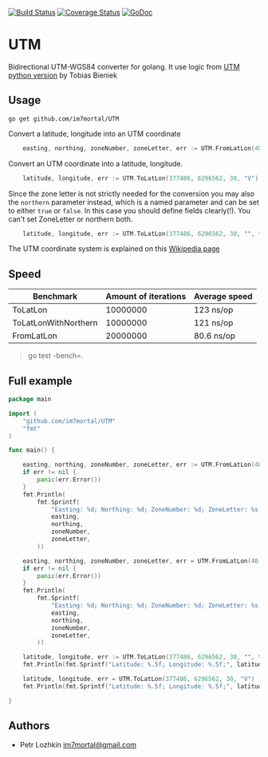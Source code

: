 [![Build Status](https://travis-ci.org/im7mortal/UTM.svg)](https://travis-ci.org/im7mortal/UTM)
[![Coverage Status](https://coveralls.io/repos/im7mortal/UTM/badge.svg?branch=master)](https://coveralls.io/r/im7mortal/UTM?branch=master)
[![GoDoc](https://godoc.org/github.com/im7mortal/UTM?status.svg)](https://godoc.org/github.com/im7mortal/UTM)

UTM
===

Bidirectional UTM-WGS84 converter for golang. It use logic from [UTM python version](https://pypi.python.org/pypi/utm)
by Tobias Bieniek

Usage
-----

	go get github.com/im7mortal/UTM

Convert a latitude, longitude into an UTM coordinate

```go
    easting, northing, zoneNumber, zoneLetter, err := UTM.FromLatLon(40.71435, -74.00597, false)
```

Convert an UTM coordinate into a latitude, longitude.

```go
    latitude, longitude, err := UTM.ToLatLon(377486, 6296562, 30, "V")
```

Since the zone letter is not strictly needed for the conversion you may also
the ``northern`` parameter instead, which is a named parameter and can be set
to either ``true`` or ``false``. In this case you should define fields clearly(!).
You can't set ZoneLetter or northern both.

```go
    latitude, longitude, err := UTM.ToLatLon(377486, 6296562, 30, "", false)
```

The UTM coordinate system is explained on
this [Wikipedia page](https://en.wikipedia.org/wiki/Universal_Transverse_Mercator_coordinate_system)

Speed
-----

 Benchmark            | Amount of iterations | Average speed 
----------------------|----------------------|---------------
 ToLatLon             | 10000000             | 123 ns/op     
 ToLatLonWithNorthern | 10000000             | 121 ns/op     
 FromLatLon           | 20000000             | 80.6 ns/op    

> go test -bench=.

Full example
-----------

```go
package main

import (
	"github.com/im7mortal/UTM"
	"fmt"
)

func main() {

	easting, northing, zoneNumber, zoneLetter, err := UTM.FromLatLon(40.71435, -74.00597, false)
	if err != nil {
		panic(err.Error())
	}
	fmt.Println(
		fmt.Sprintf(
			"Easting: %d; Northing: %d; ZoneNumber: %d; ZoneLetter: %s;",
			easting,
			northing,
			zoneNumber,
			zoneLetter,
		))

	easting, northing, zoneNumber, zoneLetter, err = UTM.FromLatLon(40.71435, -74.00597, true)
	if err != nil {
		panic(err.Error())
	}
	fmt.Println(
		fmt.Sprintf(
			"Easting: %d; Northing: %d; ZoneNumber: %d; ZoneLetter: %s;",
			easting,
			northing,
			zoneNumber,
			zoneLetter,
		))

	latitude, longitude, err := UTM.ToLatLon(377486, 6296562, 30, "", true)
	fmt.Println(fmt.Sprintf("Latitude: %.5f; Longitude: %.5f;", latitude, longitude))

	latitude, longitude, err = UTM.ToLatLon(377486, 6296562, 30, "V")
	fmt.Println(fmt.Sprintf("Latitude: %.5f; Longitude: %.5f;", latitude, longitude))

}

```

Authors
-------

* Petr Lozhkin <im7mortal@gmail.com>
